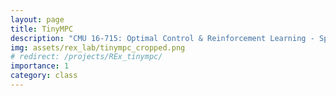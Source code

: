 ```yaml
---
layout: page
title: TinyMPC
description: "CMU 16-715: Optimal Control & Reinforcement Learning - Spring 23.<br> 🎮 TinyMPC: A Model Predictive Control for Embedded Applications"
img: assets/rex_lab/tinympc_cropped.png
# redirect: /projects/REx_tinympc/
importance: 1
category: class
---
```


